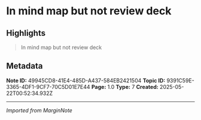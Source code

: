 # In mind map but not review deck

## Highlights

> In mind map but not review deck

## Metadata

**Note ID:** 49945CD8-41E4-485D-A437-584EB2421504
**Topic ID:** 9391C59E-3365-4DF1-9CF7-70C5D01E7E44
**Page:** 1.0
**Type:** 7
**Created:** 2025-05-22T00:52:34.932Z

---
*Imported from MarginNote*
